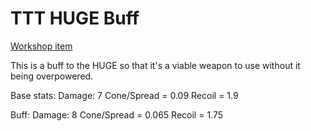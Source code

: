 # TTT HUGE Buff

[Workshop item](https://steamcommunity.com/sharedfiles/filedetails/?id=2086560120)

This is a buff to the HUGE so that it's a viable weapon to use without it being overpowered.

Base stats:
Damage: 7
Cone/Spread = 0.09
Recoil = 1.9

Buff:
Damage: 8
Cone/Spread = 0.065
Recoil = 1.75